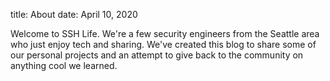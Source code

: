 title: About
date: April 10, 2020

Welcome to SSH Life. We're a few security engineers from the Seattle area who just enjoy tech and sharing. We've created this blog to share some of our personal projects and an attempt to give back to the community on anything cool we learned.



